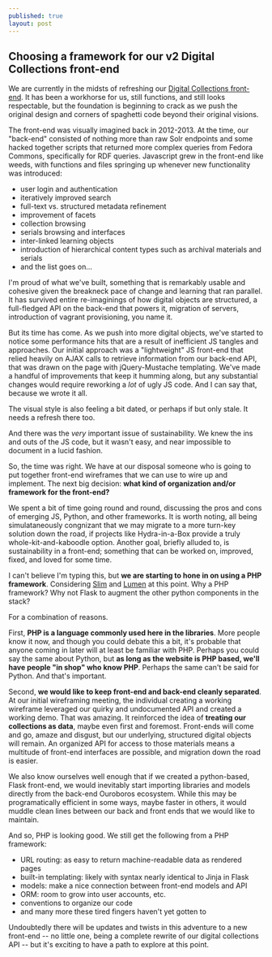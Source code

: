 ```yaml
---
published: true
layout: post
---
```

## Choosing a framework for our v2 Digital Collections front-end

We are currently in the midsts of refreshing our [Digital Collections front-end](https://digital.library.wayne.edu/digitalcollections/).  It has been a workhorse for us, still functions, and still looks respectable, but the foundation is beginning to crack as we push the original design and corners of spaghetti code beyond their original visions.

The front-end was visually imagined back in 2012-2013.  At the time, our "back-end" consisted of nothing more than raw Solr endpoints and some hacked together scripts that returned more complex queries from Fedora Commons, specifically for RDF queries.  Javascript grew in the front-end like weeds, with functions and files springing up whenever new functionality was introduced:

* user login and authentication
* iteratively improved search
* full-text vs. structured metadata refinement
* improvement of facets
* collection browsing
* serials browsing and interfaces
* inter-linked learning objects
* introduction of hierarchical content types such as archival materials and serials
* and the list goes on...

I'm proud of what we've built, something that is remarkably usable and cohesive given the breakneck pace of change and learning that ran parallel.  It has survived entire re-imaginings of how digital objects are structured, a full-fledged API on the back-end that powers it, migration of servers, introduction of vagrant provisioning, you name it.  

But its time has come.  As we push into more digital objects, we've started to notice some performance hits that are a result of inefficient JS tangles and approaches.  Our initial approach was a "lightweight" JS front-end that relied heavily on AJAX calls to retrieve information from our back-end API, that was drawn on the page with jQuery-Mustache templating.  We've made a handful of improvements that keep it humming along, but any substantial changes would require reworking a *lot* of ugly JS code.  And I can say that, because we wrote it all.

The visual style is also feeling a bit dated, or perhaps if but only stale.  It needs a refresh there too.  

And there was the *very* important issue of sustainability.  We knew the ins and outs of the JS code, but it wasn't easy, and near impossible to document in a lucid fashion.

So, the time was right.  We have at our disposal someone who is going to put together front-end wireframes that we can use to wire up and implement.  The next big decision: **what kind of organization and/or framework for the front-end?**

We spent a bit of time going round and round, discussing the pros and cons of emerging JS, Python, and other frameworks.  It is worth noting, all being simulataneously congnizant that we may migrate to a more turn-key solution down the road, if projects like Hydra-in-a-Box provide a truly whole-kit-and-kaboodle option.  Another goal, briefly alluded to, is sustainability in a front-end; something that can be worked on, improved, fixed, and loved for some time.

I can't believe I'm typing this, but **we are starting to hone in on using a PHP framework**.  Considering [Slim](http://www.slimframework.com/) and [Lumen](https://lumen.laravel.com/) at this point.  Why a PHP framework?  Why not Flask to augment the other python components in the stack?

For a combination of reasons.

First, **PHP is a language commonly used here in the libraries**.  More people know it now, and though you could debate this a bit, it's probable that anyone coming in later will at least be familiar with PHP.  Perhaps you could say the same about Python, but **as long as the website is PHP based, we'll have people "in shop" who know PHP**.  Perhaps the same can't be said for Python.  And that's important.

Second, **we would like to keep front-end and back-end cleanly separated**.  At our initial wireframing meeting, the individual creating a working wireframe leveraged our quirky and undocumented API and created a working demo.  That was amazing.  It reinforced the idea of **treating our collections as data**, maybe even first and foremost.  Front-ends will come and go, amaze and disgust, but our underlying, structured digital objects will remain.  An organized API for access to those materials means a multitude of front-end interfaces are possible, and migration down the road is easier.  

We also know ourselves well enough that if we created a python-based, Flask front-end, we would inevitably start importing libraries and models directly from the back-end Ouroboros ecosystem.  While this may be programatically efficient in some ways, maybe faster in others, it would muddle clean lines between our back and front ends that we would like to maintain.

And so, PHP is looking good.  We still get the following from a PHP framework:

* URL routing: as easy to return machine-readable data as rendered pages
* built-in templating: likely with syntax nearly identical to Jinja in Flask
* models: make a nice connection between front-end models and API
* ORM: room to grow into user accounts, etc.
* conventions to organize our code
* and many more these tired fingers haven't yet gotten to

Undoubtedly there will be updates and twists in this adventure to a new front-end -- no little one, being a complete rewrite of our digital collections API -- but it's exciting to have a path to explore at this point.














